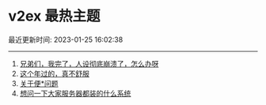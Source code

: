 # v2ex 最热主题

最近更新时间: 2023-01-25 16:02:38

--- 
1. [兄弟们，我完了，人设彻底崩溃了，怎么办呀](https://www.v2ex.com/t/910527) 
2. [这个年过的，真不舒服](https://www.v2ex.com/t/910529) 
3. [关于便*问题](https://www.v2ex.com/t/910519) 
4. [想问一下大家服务器都装的什么系统](https://www.v2ex.com/t/910554) 
